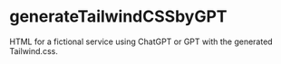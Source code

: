 # generateTailwindCSSbyGPT
HTML for a fictional service using ChatGPT or GPT with the generated Tailwind.css.
